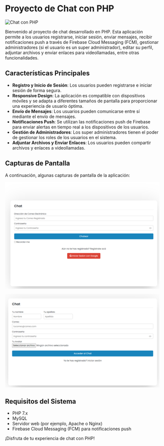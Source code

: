 # Proyecto de Chat con PHP

![Chat con PHP](chat_php.png)

Bienvenido al proyecto de chat desarrollado en PHP. Esta aplicación permite a los usuarios registrarse, iniciar sesión, enviar mensajes, recibir notificaciones push a través de Firebase Cloud Messaging (FCM), gestionar administradores (si el usuario es un super administrador), editar su perfil, adjuntar archivos y enviar enlaces para videollamadas, entre otras funcionalidades.

## Características Principales

- **Registro y Inicio de Sesión**: Los usuarios pueden registrarse e iniciar sesión de forma segura.
- **Responsive Design**: La aplicación es compatible con dispositivos móviles y se adapta a diferentes tamaños de pantalla para proporcionar una experiencia de usuario óptima.
- **Envío de Mensajes**: Los usuarios pueden comunicarse entre sí mediante el envío de mensajes.
- **Notificaciones Push**: Se utilizan las notificaciones push de Firebase para enviar alertas en tiempo real a los dispositivos de los usuarios.
- **Gestión de Administradores**: Los super administradores tienen el poder de gestionar los roles de los usuarios en el sistema.
- **Adjuntar Archivos y Enviar Enlaces**: Los usuarios pueden compartir archivos y enlaces a videollamadas.

## Capturas de Pantalla

A continuación, algunas capturas de pantalla de la aplicación:

![Inicio de Sesión](login.png)

![Registro de Usuarios](register.png)

## Requisitos del Sistema

- PHP 7.x
- MySQL
- Servidor web (por ejemplo, Apache o Nginx)
- Firebase Cloud Messaging (FCM) para notificaciones push

¡Disfruta de tu experiencia de chat con PHP!
